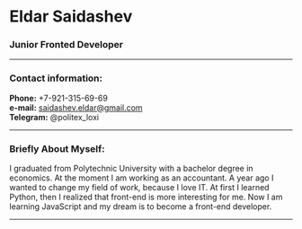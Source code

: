 # Eldar Saidashev

### Junior Fronted Developer
***
### Contact information:

**Phone:** +7-921-315-69-69  
**e-mail:** saidashev.eldar@gmail.com  
**Telegram:** @politex_loxi  
***

### Briefly About Myself:

I graduated from Polytechnic University with a bachelor degree in economics.
At the moment I am working as an accountant.
A year ago I wanted to change my field of work, because I love IT.
At first I learned Python, then I realized that front-end is more interesting for me.
Now I am learning JavaScript and my dream is to become a front-end developer.
***


